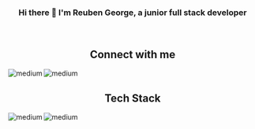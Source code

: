 <div align="center">

  ### Hi there 👋 I'm Reuben George, a junior full stack developer
  <br/>

  ## Connect with me
  <div align="center">
    <a href="https://www.linkedin.com/in/reuben-george-19805014a/" target="_blank">
      <img align="left" alt="medium" src="https://img.shields.io/badge/LinkedIn-0077B5?style=for-the-badge&logo=linkedin&logoColor=white" />
    </a>
    <a href="./assets/docs/reuben-george-cv.pdf" target="_blank">
      <img align="left" alt="medium" src="https://img.shields.io/badge/Adobe%20Acrobat%20Reader-FFFFFF?style=for-the-badge&logo=adobeacrobatreader&logoColor=EC1C24" />
    </a>
  </div>
  <br/>

  ## Tech Stack
  <div align="center">
  <!-- HTML, CSS, SCSS. JavaScript, REact, Java, Git, GitHub, Python, Jest, Cypress, NPM, Python  -->
    <img align="left" alt="medium" src="https://img.shields.io/badge/HTML5-E34F26?style=for-the-badge&logo=html5&logoColor=FFFFFF" />
    <img align="left" alt="medium" src="https://img.shields.io/badge/CSS3-1572B6-?style=for-the-badge&logo=CSS3&logoColor=FFFFFF" />
  </div>
  <br/>
</div>

<!--
**r7george/r7george** is a ✨ _special_ ✨ repository because its `README.md` (this file) appears on your GitHub profile.

Here are some ideas to get you started:

- 🔭 I’m currently working on ...
- 🌱 I’m currently learning ...
- 👯 I’m looking to collaborate on ...
- 🤔 I’m looking for help with ...
- 💬 Ask me about ...
- 📫 How to reach me: ...
- 😄 Pronouns: ...
- ⚡ Fun fact: ...
-->
